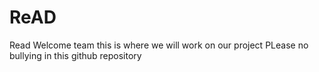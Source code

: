 # ReAD
Read
Welcome team this is where we will work on our project
PLease no bullying in this github repository
